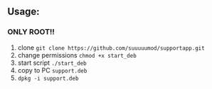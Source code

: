 ## Usage:
### ONLY ROOT!!

1. clone `git clone https://github.com/suuuuumod/supportapp.git`
2. change permissions `chmod +x start_deb`
3. start script `./start_deb`
4. copy to PC `support.deb`
5. `dpkg -i support.deb`
